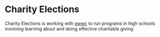 # Charity Elections

Charity Elections is working with [gwwc](gwwc/ "mention") to run programs in high schools involving learning about and doing effective charitable giving&#x20;

